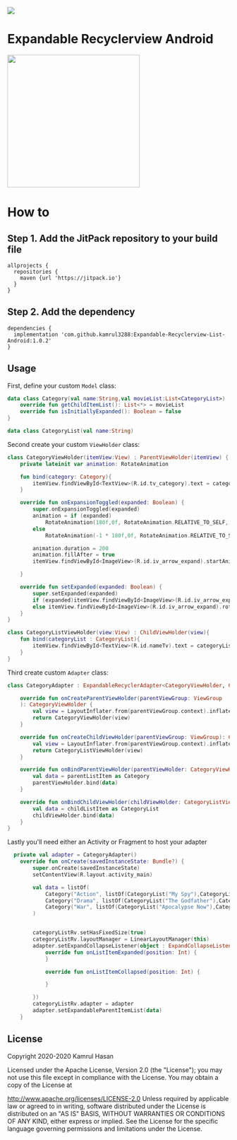 [![](https://jitpack.io/v/kamrul3288/Expandable-Recyclerview-List-Android.svg)](https://jitpack.io/#kamrul3288/Expandable-Recyclerview-List-Android)
# Expandable Recyclerview Android
<img src="https://user-images.githubusercontent.com/27208120/81283145-ff7e4b00-907d-11ea-97ed-50c5d84cb3af.png" width=300 />

How to
======
Step 1. Add the JitPack repository to your build file
----------------------------------------------------
```
allprojects {
  repositories {
    maven {url 'https://jitpack.io'}
  }
}
```
Step 2. Add the dependency
--------------------------
```
dependencies {
  implementation 'com.github.kamrul3288:Expandable-Recyclerview-List-Android:1.0.2'
}
```
Usage
-----
First, define your custom `Model` class:
```kotlin
data class Category(val name:String,val movieList:List<CategoryList>) : ParentListItem {
    override fun getChildItemList(): List<*> = movieList
    override fun isInitiallyExpanded(): Boolean = false
}
```
```kotlin
data class CategoryList(val name:String)
```

Second create your custom `ViewHolder` class:
```kotlin
class CategoryViewHolder(itemView:View) : ParentViewHolder(itemView) {
    private lateinit var animation: RotateAnimation

    fun bind(category: Category){
        itemView.findViewById<TextView>(R.id.tv_category).text = category.name
    }

    override fun onExpansionToggled(expanded: Boolean) {
        super.onExpansionToggled(expanded)
        animation = if (expanded)
            RotateAnimation(180f,0f, RotateAnimation.RELATIVE_TO_SELF, 0.5f, RotateAnimation.RELATIVE_TO_SELF, 0.5f)
        else
            RotateAnimation(-1 * 180f,0f, RotateAnimation.RELATIVE_TO_SELF, 0.5f, RotateAnimation.RELATIVE_TO_SELF, 0.5f)

        animation.duration = 200
        animation.fillAfter = true
        itemView.findViewById<ImageView>(R.id.iv_arrow_expand).startAnimation(animation)

    }

    override fun setExpanded(expanded: Boolean) {
        super.setExpanded(expanded)
        if (expanded)itemView.findViewById<ImageView>(R.id.iv_arrow_expand).rotation = 180f
        else itemView.findViewById<ImageView>(R.id.iv_arrow_expand).rotation = 0f
    }
}
```
```kotlin
class CategoryListViewHolder(view:View) : ChildViewHolder(view){
    fun bind(categoryList : CategoryList){
        itemView.findViewById<TextView>(R.id.nameTv).text = categoryList.name
    }
}
```
Third create  custom `Adapter` class:
```kotlin
class CategoryAdapter : ExpandableRecyclerAdapter<CategoryViewHolder, CategoryListViewHolder>(){

    override fun onCreateParentViewHolder(parentViewGroup: ViewGroup
    ): CategoryViewHolder {
        val view = LayoutInflater.from(parentViewGroup.context).inflate(R.layout.item_category, parentViewGroup, false)
        return CategoryViewHolder(view)
    }

    override fun onCreateChildViewHolder(parentViewGroup: ViewGroup): CategoryListViewHolder {
        val view = LayoutInflater.from(parentViewGroup.context).inflate(R.layout.item_category_list, parentViewGroup, false)
        return CategoryListViewHolder(view)
    }

    override fun onBindParentViewHolder(parentViewHolder: CategoryViewHolder, position: Int, parentListItem: ParentListItem) {
        val data = parentListItem as Category
        parentViewHolder.bind(data)
    }

    override fun onBindChildViewHolder(childViewHolder: CategoryListViewHolder, position: Int, childListItem: Any) {
        val data = childListItem as CategoryList
        childViewHolder.bind(data)
    }
}
```
Lastly you'll need either an Activity or Fragment to host your adapter
```kotlin
  private val adapter = CategoryAdapter()
    override fun onCreate(savedInstanceState: Bundle?) {
        super.onCreate(savedInstanceState)
        setContentView(R.layout.activity_main)

        val data = listOf(
            Category("Action", listOf(CategoryList("My Spy"),CategoryList("BloodShot"),CategoryList("Midway"))),
            Category("Drama", listOf(CategoryList("The Godfather"),CategoryList("The Dark Knight"))),
            Category("War", listOf(CategoryList("Apocalypse Now"),CategoryList("Saving Private Ryan")))
        )


        categoryListRv.setHasFixedSize(true)
        categoryListRv.layoutManager = LinearLayoutManager(this)
        adapter.setExpandCollapseListener(object : ExpandCollapseListener {
            override fun onListItemExpanded(position: Int) {
            }

            override fun onListItemCollapsed(position: Int) {

            }

        })
        categoryListRv.adapter = adapter
        adapter.setExpandableParentItemList(data)
    }
```


License
-------
Copyright 2020-2020 Kamrul Hasan

Licensed under the Apache License, Version 2.0 (the "License"); you may not use this file except in compliance with the License. You may obtain a copy of the License at

   http://www.apache.org/licenses/LICENSE-2.0
Unless required by applicable law or agreed to in writing, software distributed under the License is distributed on an "AS IS" BASIS, WITHOUT WARRANTIES OR CONDITIONS OF ANY KIND, either express or implied. See the License for the specific language governing permissions and limitations under the License.

